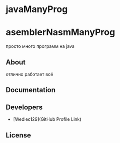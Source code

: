 # javaManyProg
# asemblerNasmManyProg




просто много программ на java







## About

отлично работает всё

## Documentation



## Developers

- [Wedlec129](GitHub Profile Link)

## License

